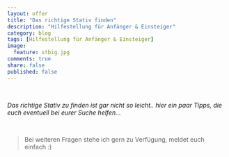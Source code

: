 ```yaml
---
layout: offer
title: "Das richtige Stativ finden"
description: "Hilfestellung für Anfänger & Einsteiger"
category: blog
tags: [Hilfestellung für Anfänger & Einsteiger]
image:
  feature: stbig.jpg
comments: true
share: false
published: false
---
```

 
  


    



*Das richtige Stativ zu finden ist gar nicht so leicht.. hier ein paar Tipps, die euch eventuell bei eurer Suche helfen...* 
  



 





  



> Bei weiteren Fragen stehe ich gern zu Verfügung, meldet euch einfach :)